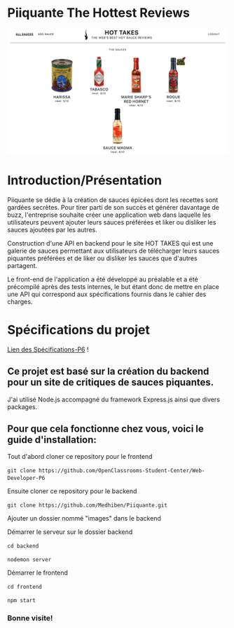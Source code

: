 # Piiquante The Hottest Reviews
<img src="/backend/Screenshot.png" alt="photo du site"/>

# Introduction/Présentation

Piiquante se dédie à la création de sauces épicées dont les recettes sont gardées secrètes. 
Pour tirer parti de son succès et générer davantage de buzz, l'entreprise souhaite créer une application web dans laquelle les utilisateurs peuvent ajouter leurs sauces préférées et liker ou disliker les sauces ajoutées par les autres.


Construction d'une API en backend pour le site HOT TAKES qui est une galerie de sauces permettant aux utilisateurs de télécharger leurs sauces piquantes préférées et de liker ou disliker les sauces que d'autres partagent. 

Le front-end de l'application a été développé au préalable et a été précompilé après des tests internes, le but étant donc de mettre en place une API qui correspond aux spécifications fournis dans le cahier des charges.

# Spécifications du projet

[Lien des Spécifications-P6](https://s3.eu-west-1.amazonaws.com/course.oc-static.com/projects/DWJ_FR_P6/Requirements_DW_P6.pdf) !




## Ce projet est basé sur la création du backend pour un site de critiques de sauces piquantes.
J'ai utilisé Node.js accompagné du framework Express.js ainsi que divers packages.

## Pour que cela fonctionne chez vous, voici le guide d'installation:

Tout d'abord cloner ce repository pour le frontend

`git clone https://github.com/OpenClassrooms-Student-Center/Web-Developer-P6`

Ensuite cloner ce repository pour le backend

`git clone https://github.com/Medhiben/Piiquante.git`

Ajouter un dossier nommé "images" dans le backend

Démarrer le serveur sur le dossier backend

`cd backend` 

`nodemon server`

Démarrer le frontend

`cd frontend`

`npm start`

### Bonne visite!

